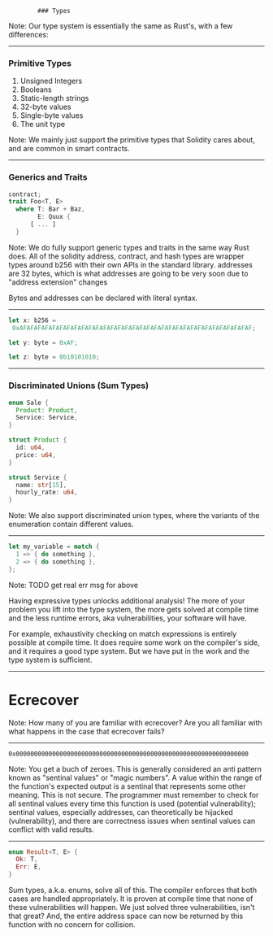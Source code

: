             ### Types
Note:
Our type system is essentially the same as Rust's, with a few differences:

----

### Primitive Types
1. Unsigned Integers
1. Booleans
1. Static-length strings
1. 32-byte values
1. Single-byte values
1. The unit type

Note: 
We mainly just support the primitive types that Solidity cares about, and are common in smart contracts.

----

### Generics and Traits

```rust
contract;
trait Foo<T, E>
  where T: Bar + Baz,
        E: Quux {
      [ ... ]
  }
```

Note: 
We do fully support generic types and traits in the same way Rust does.
All of the solidity address, contract, and hash types are wrapper types around b256 with their own APIs in the standard library.
addresses are 32 bytes, which is what addresses are going to be very soon due to "address extension" changes

Bytes and addresses can be declared with literal syntax.

----

```rust
let x: b256 =
 0xAFAFAFAFAFAFAFAFAFAFAFAFAFAFAFAFAFAFAFAFAFAFAFAFAFAFAFAFAFAFAFAF; 

let y: byte = 0xAF;

let z: byte = 0b10101010;
```
----

### Discriminated Unions (Sum Types)

```rust
enum Sale {
  Product: Product,
  Service: Service,
}

struct Product {
  id: u64,
  price: u64,
}

struct Service {
  name: str[15],
  hourly_rate: u64,
}
```


Note: We also support discriminated union types, where the variants of the enumeration contain different values. 

----
```rust
let my_variable = match {
  1 => { do something },
  2 => { do something },
};

```

Note:
TODO get real err msg for above

Having expressive types unlocks additional analysis! 
The more of your problem you lift into the type system, the more gets solved at compile time and the less runtime errors, aka vulnerabilities, your software will have.

For example, exhaustivity checking on match expressions is entirely possible at compile time. It does require some work on the compiler's side, and it requires a good type system. But we have put in the work and the type system is sufficient. 

----

# Ecrecover


Note: How many of you are familiar with ecrecover? Are you all familiar with what happens in the case that ecrecover fails? <ask>


----


`0x0000000000000000000000000000000000000000000000000000000000000000`


Note:
You get a buch of zeroes. This is generally considered an anti pattern known as "sentinal values" or "magic numbers".  A value within the range of the function's expected output is a sentinal that represents some other meaning. This is not secure. The programmer must remember to check for all sentinal values every time this function is used (potential vulnerability); sentinal values, especially addresses, can theoretically be hijacked (vulnerability), and there are correctness issues when sentinal values can conflict with valid results.


----

```rust
enum Result<T, E> {
  Ok: T,
  Err: E,
}

```

Sum types, a.k.a. enums, solve all of this. The compiler enforces that both cases are handled appropriately. It is proven at compile time that none of these vulnerabilities will happen. We just solved three vulnerabilities, isn't that great? And, the entire address space can now be returned by this function with no concern for collision. 
